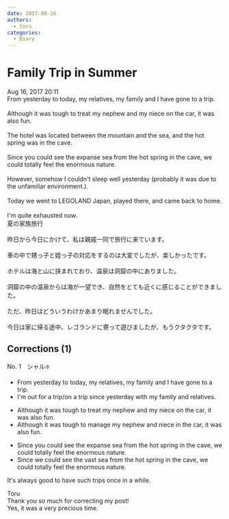 ```yaml
---
date: 2017-08-16
authors:
  - toru
categories:
  - Diary
---
```


<h1 id="subject_show">Family Trip in Summer</h1>
<div class="date">Aug 16, 2017 20:11</div>
<div id="post"><div id="body_show_ori">
From yesterday to today, my relatives, my family and I have gone to a trip.<br/><br/>Although it was tough to treat my nephew and my niece on the car, it was also fun. <br/><br/>The hotel was located between the mountain and the sea, and the hot spring was in the cave.<br/><br/>Since you could see the expanse sea from the hot spring in the cave, we could totally feel the enormous nature.<br/><br/>However, somehow I couldn't sleep well yesterday (probably it was due to the unfamiliar environment.).<br/><br/>Today we went to LEGOLAND Japan, played there, and came back to home.<br/><br/>I'm quite exhausted now.
</div></div>

<!-- more -->

<div id="post_ja"><div id="body_show_mo">
夏の家族旅行<br/><br/>昨日から今日にかけて、私は親戚一同で旅行に来ています。<br/><br/>車の中で甥っ子と姪っ子の対応をするのは大変でしたが、楽しかったです。<br/><br/>ホテルは海と山に挟まれており、温泉は洞窟の中にありました。<br/><br/>洞窟の中の温泉からは海が一望でき、自然をとても近くに感じることができました。<br/><br/>ただ、昨日はどういうわけかあまり眠れませんでした。<br/><br/>今日は家に帰る途中、レゴランドに寄って遊びましたが、もうクタクタです。
</div></div>

## Corrections (1)
<div id="block"><div class="first_name"> No. 1　<span class="just_name">シャル❇️</span></div><div id="block2">
<ul class="correction_field">
<li class="incorrect">From yesterday to today, my relatives, my family and I have gone to a trip.</li>
<li class="corrected correct">
I'm out for a trip/on a trip since yesterday with my family and relatives.
</li>
</ul>
<ul class="correction_field">
<li class="incorrect">Although it was tough to treat my nephew and my niece on the car, it was also fun.</li>
<li class="corrected correct">
Although it was tough to manage my nephew and niece in the car, it was also fun.
</li>
</ul>
<ul class="correction_field">
<li class="incorrect">Since you could see the expanse sea from the hot spring in the cave, we could totally feel the enormous nature.</li>
<li class="corrected correct">
Since we could see the vast sea from the hot spring in the cave, we could totally feel the enormous nature.
</li>
</ul>
<p class="comment_small">
 It's always good to have such trips once in a while.
</p>

</div><div class="name"><span class="just_name">Toru</span><br>
Thank you so much for correcting my post!<br/>Yes, it was a very precious time.
</div>
</div>
